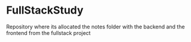 # FullStackStudy
Repository where its allocated the notes folder with the backend and the frontend from the fullstack project
